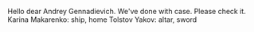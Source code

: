 Hello dear Andrey Gennadievich. We've done with case. Please check it.
Karina Makarenko: ship, home
Tolstov Yakov: altar, sword
